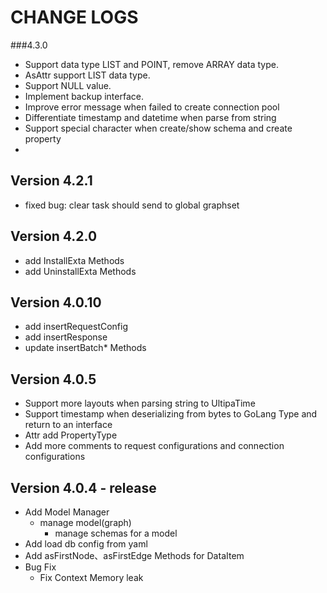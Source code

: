 # CHANGE LOGS
###4.3.0
- Support data type LIST and POINT, remove ARRAY data type.
- AsAttr support LIST data type.
- Support NULL value.
- Implement backup interface.
- Improve error message when failed to create connection pool
- Differentiate timestamp and datetime when parse from string
- Support special character when create/show schema and create property
- 


## Version 4.2.1

- fixed bug: clear task should send to global graphset

## Version 4.2.0

- add InstallExta Methods
- add UninstallExta Methods

## Version 4.0.10

- add insertRequestConfig
- add insertResponse
- update insertBatch* Methods

## Version 4.0.5

- Support more layouts when parsing string to UltipaTime
- Support timestamp when deserializing from bytes to GoLang Type and return to an interface
- Attr add PropertyType
- Add more comments to request configurations and connection configurations



## Version 4.0.4 - release

- Add Model Manager
  - manage model(graph)
    - manage schemas for a model
- Add load db config from yaml
- Add asFirstNode、asFirstEdge Methods for DataItem
- Bug Fix
  - Fix Context Memory leak